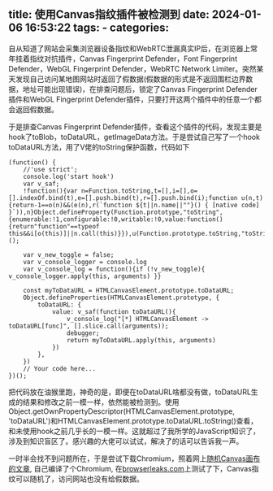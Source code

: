 title: 使用Canvas指纹插件被检测到
date: 2024-01-06 16:53:22
tags:
    - 
categories:
---
自从知道了网站会采集浏览器设备指纹和WebRTC泄漏真实IP后，在浏览器上常年挂着指纹对抗插件，Canvas Fingerprint Defender，Font Fingerprint Defender，WebGL Fingerprint Defender，WebRTC Network Limiter。突然某天发现自己访问某地图网站时返回了假数据(假数据的形式是不返回围栏边界数据，地址可能出现错误)，在排查问题后，锁定了Canvas Fingerprint Defender插件和WebGL Fingerprint Defender插件，只要打开这两个插件中的任意一个都会返回假数据。

于是排查Canvas Fingerprint Defender插件，查看这个插件的代码，发现主要是hook了toBlob，toDataURL，getImageData方法。于是尝试自己写了一个hook toDataURL方法，用了V佬的toString保护函数，代码如下

```
(function() {
    //'use strict';
    console.log('start hook')
    var v_saf;
    !function(){var n=Function.toString,t=[],i=[],o=[].indexOf.bind(t),e=[].push.bind(t),r=[].push.bind(i);function u(n,t){return-1==o(n)&&(e(n),r(`function ${t||n.name||""}() { [native code] }`)),n}Object.defineProperty(Function.prototype,"toString",{enumerable:!1,configurable:!0,writable:!0,value:function(){return"function"==typeof this&&i[o(this)]||n.call(this)}}),u(Function.prototype.toString,"toString"),v_saf=u}();

    var v_new_toggle = false;
    var v_console_logger = console.log
    var v_console_log = function(){if (!v_new_toggle){ v_console_logger.apply(this, arguments) }}

    const myToDataURL = HTMLCanvasElement.prototype.toDataURL;
    Object.defineProperties(HTMLCanvasElement.prototype, {
        toDataURL: {
            value: v_saf(function toDataURL(){
                v_console_log("[*] HTMLCanvasElement -> toDataURL[func]", [].slice.call(arguments));
                debugger;
                return myToDataURL.apply(this, arguments)
            })
        },
    })
    // Your code here...
})();
```
把代码放在油猴里跑，神奇的是，即便在toDataURL啥都没有做，toDataURL生成的结果和修改之前一模一样，依然能被检测到。使用Object.getOwnPropertyDescriptor(HTMLCanvasElement.prototype, 'toDataURL')和HTMLCanvasElement.prototype.toDataURL.toString()查看，和未使用hook之前几乎长的一模一样。这就超过了我所学的JavaScript知识了，涉及到知识盲区了。感兴趣的大佬可以试试，解决了的话可以告诉我一声。

一时半会找不到问题所在，于是尝试下载Chromium，照着网上[随机Canvas画布的文章](https://blog.csdn.net/weixin_42557907/article/details/123059379), 自己编译了个Chromium, 在[browserleaks.com](https://browserleaks.com/canvas)上测试了下，Canvas指纹可以随机了，访问网站也没有给假数据。
